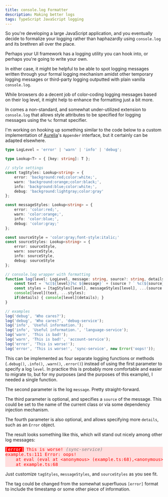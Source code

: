```yaml
---
title: console.log Formatter
description: Making better logs
tags: TypeScript JavaScript logging
---
```


So you're developing a large JavaScript application, and you eventually
decide to formalize your logging rather than haphazardly using 
`console.log` and its brethren all over the place.

<!--more-->

Perhaps your UI framework has a logging utility you can hook into, or
perhaps you're going to write your own.

In either case, it might be helpful to be able to spot logging messages
written through your formal logging mechanism amidst other temporary
logging messages or third-party logging outputted with plain vanilla
`console.log`.

While browsers do a decent job of color-coding logging messages based
on their log level, it might help to enhance the formatting just a bit
more.

In comes a non-standard, and somewhat under-utilized extension to
`console.log` that allows style attributes to be specified for logging
messages using the `%c` format specifier.

I'm working on hooking up something similar to the code below to a
custom implementation of [Aurelia](https://aurelia.io/)'s `Appender`
interface, but it certainly can be adapted elsewhere.

```ts
type LogLevel = 'error' | 'warn' | 'info' | 'debug';

type Lookup<T> = { [key: string]: T };

// style settings
const tagStyles: Lookup<string> = {
    error: 'background:red;color:white;',
    warn: 'background:orange;color:black;',
    info: 'background:blue;color:white;',
    debug: 'background:lightgray;color:gray'
};

const messageStyles: Lookup<string> = {
    error: 'color:red;',
    warn: 'color:orange;',
    info: 'color:blue;',
    debug: 'color:gray;'
};

const sourceStyle = 'color:gray;font-style:italic;'
const sourceStyles: Lookup<string> = {
    error: sourceStyle,
    warn: sourceStyle,
    info: sourceStyle,
    debug: sourceStyle
};

// console.log wrapper with formatting
function log(level: LogLevel, message: string, source?: string, details?: any) {
    const text = `%c[${level}]%c ${message}` + (source ? ` %c(${source})` : '');
    const styles = [tagStyles[level], messageStyles[level], ...(source ? [sourceStyles[level]] : []) ];
    console[level](text, ...styles);
    if(details) { console[level](details); }
}

// examples
log('debug', 'Who cares?');
log('debug', 'Who cares?', 'debug-service');
log('info', 'Useful information.');
log('info', 'Useful information.', 'language-service');
log('warn', 'This is bad!');
log('warn', 'This is bad!', 'account-service');
log('error', 'This is worse!');
log('error', 'This is worse!', 'sync-service', new Error('oops!'));
```

This can be implemented as four separate logging functions or methods
(`.debug()`, `.info()`, `.warn()`, `.error()`) instead of using the
first parameter to specify a log `level`. In practice this is probably
more comfortable and easier to migrate to, but for my purposes (and
the purposes of this example), I needed a single function.

The second parameter is the log `message`. Pretty straight-forward.

The third parameter is optional, and specifies a `source` of the
message. This could be set to the name of the current class or via some
dependency injection mechanism.

The fourth parameter is also optional, and allows specifying more
`details`, such as an `Error` object.

The result looks something like this, which will stand out nicely among
other log messages:

<pre style="background:#FDD;color:#F00;"><span style="background:red;color:white;">[error]</span><span style="color:red;"> This is worse! </span><span style="color:gray;font-style:italic;">(sync-service)</span>
example.ts:111 Error: oops!
    at eval (eval at &lt;anonymous&gt; (example.ts:68),&lt;anonymous&gt;:36:48)
    at example.ts:68
</pre>

Just customize `tagStyles`, `messageStyles`, and `sourceStyles` as you see
fit.

The tag could be changed from the somewhat superfluous `[error]` format to
include the timestamp or some other piece of information.
